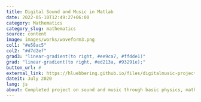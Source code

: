 ```yaml
---
title: Digital Sound and Music in Matlab
date: 2022-05-10T12:49:27+06:00
category: Mathematics
category_slug: mathematics
source: content
image: images/works/waveform3.png
col1: "#e58ac5"
col2: "#d7d2ef"
grad3: "linear-gradient(to right, #ee9ca7, #ffdde1)"
grad: "linear-gradient(to right, #ed213a, #93291e);"
button_url: #
external_link: https://hluebbering.github.io/files/digitalmusic-project.pdf
dateit: July 2020
lang: js
about: Completed project on sound and music through basic physics, mathematics, algorithms, fundamental music theory, and MIDI.
---
```



